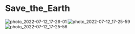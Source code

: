 # Save_the_Earth
![photo_2022-07-12_17-26-01](https://user-images.githubusercontent.com/16782151/178513822-a0388208-7241-4365-8881-47fe1b1e2eae.jpg)
![photo_2022-07-12_17-25-59](https://user-images.githubusercontent.com/16782151/178513932-d89241e1-739d-4972-8c6e-d5b0fb4f0ab6.jpg)
![photo_2022-07-12_17-25-56](https://user-images.githubusercontent.com/16782151/178513959-d3d359b2-3340-42fd-b0cd-4eeb50aa4924.jpg)
